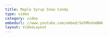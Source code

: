 ```yaml
---
title: Maple Syrup Snow Candy
type: video
category: video
embedurl: //www.youtube.com/embed/5e5MUxhmBWk
layout: VideoLayout
---
```


